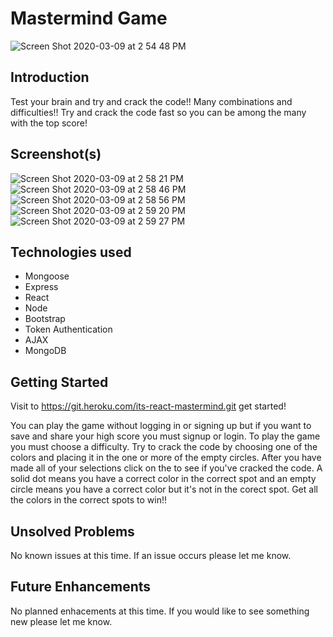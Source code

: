 # Mastermind Game
![Screen Shot 2020-03-09 at 2 54 48 PM](https://user-images.githubusercontent.com/52508868/76261225-c7da5a80-6216-11ea-93e5-add87b1df5e6.png)

## Introduction
Test your brain and try and crack the code!!  Many combinations and difficulties!!  Try and crack the code fast so you can be among the many with the top score!

## Screenshot(s)
![Screen Shot 2020-03-09 at 2 58 21 PM](https://user-images.githubusercontent.com/52508868/76261275-dde81b00-6216-11ea-9517-91835a954b2e.png)
![Screen Shot 2020-03-09 at 2 58 46 PM](https://user-images.githubusercontent.com/52508868/76261326-fc4e1680-6216-11ea-82ce-d06c1e731aa8.png)
![Screen Shot 2020-03-09 at 2 58 56 PM](https://user-images.githubusercontent.com/52508868/76261358-0f60e680-6217-11ea-9c9c-c8a0d010ac47.png)
![Screen Shot 2020-03-09 at 2 59 20 PM](https://user-images.githubusercontent.com/52508868/76261392-1d166c00-6217-11ea-85b9-dc893f3f0759.png)
![Screen Shot 2020-03-09 at 2 59 27 PM](https://user-images.githubusercontent.com/52508868/76261414-28699780-6217-11ea-9e9d-0985506c208f.png)

## Technologies used
- Mongoose
- Express
- React
- Node
- Bootstrap
- Token Authentication
- AJAX
- MongoDB

## Getting Started
Visit to https://git.heroku.com/its-react-mastermind.git get started!

You can play the game without logging in or signing up but if you want to save and share your high score you must signup or login.
To play the game you must choose a difficulty.  Try to crack the code by choosing one of the colors and placing it in the one or more of the empty circles.  After you have made all of your selections click on the  to see if you've cracked the code.  A solid dot means you have a correct color in the correct spot and an empty circle means you have a correct color but it's not in the corect spot.  Get all the colors in the correct spots to win!!

## Unsolved Problems
No known issues at this time.  If an issue occurs please let me know.

## Future Enhancements
No planned enhacements at this time.  If you would like to see something new please let me know.